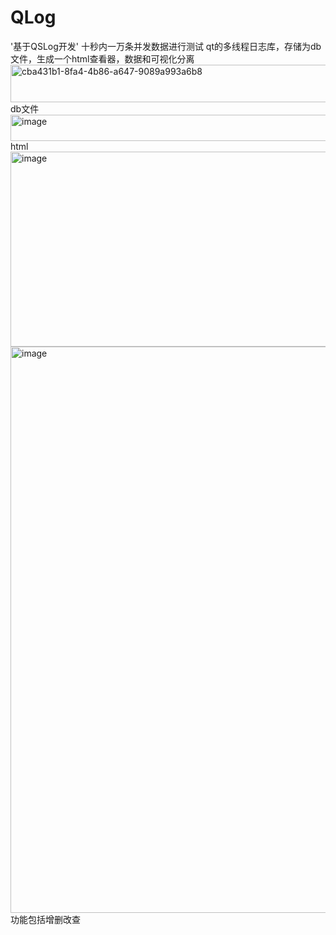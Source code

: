 # QLog
'基于QSLog开发'
十秒内一万条并发数据进行测试
qt的多线程日志库，存储为db文件，生成一个html查看器，数据和可视化分离
<img width="1068" height="60" alt="cba431b1-8fa4-4b86-a647-9089a993a6b8" src="https://github.com/user-attachments/assets/42b360ce-84c8-4585-870f-74ea16a5e00b" />
db文件
<img width="896" height="42" alt="image" src="https://github.com/user-attachments/assets/bbe4a26a-5906-4f40-b8d9-e3ea081e2173" />
html
<img width="1602" height="312" alt="image" src="https://github.com/user-attachments/assets/e6740237-9c3b-41f0-8859-a3aba1b92aa6" />
<img width="1587" height="906" alt="image" src="https://github.com/user-attachments/assets/777a6b62-b6c0-41b0-80a7-aabd1ef4ea62" />
功能包括增删改查
